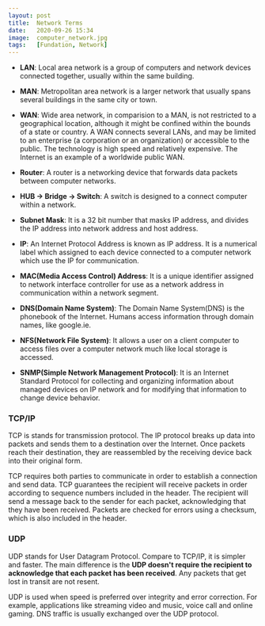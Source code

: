 ```yaml
---
layout: post
title:  Network Terms
date:   2020-09-26 15:34
image:  computer_network.jpg
tags:   [Fundation, Network]
---
```


* **LAN**: Local area network is a group of computers and network devices connected together, usually within the same building.
  
* **MAN**: Metropolitan area network is a larger network that usually spans several buildings in the same city or town.

* **WAN**: Wide area network, in comparision to a MAN, is not restricted to a geographical location, although it might be confined within the bounds of a state or country. A WAN connects several LANs, and may be limited to an enterprise (a corporation or an organization) or accessible to the public. The technology is high speed and relatively expensive. The Internet is an example of a worldwide public WAN.

* **Router**: A router is a networking device that forwards data packets between computer networks. 

* **HUB -> Bridge -> Switch**: A switch is designed to a connect computer within a network. 

* **Subnet Mask**: It is a 32 bit number that masks IP address, and divides the IP address into network address and host address.

* **IP**: An Internet Protocol Address is known as IP address. It is a numerical label which assigned to each device connected to a computer network which use the IP for communication.

* **MAC(Media Access Control) Address**: It is a unique identifier assigned to network interface controller for use as a network address in communication within a network segment.

* **DNS(Domain Name System)**: The Domain Name System(DNS) is the phonebook of the Internet. Humans access information through domain names, like google.ie.

* **NFS(Network File System)**: It allows a user on a client computer to access files over a computer network much like local storage is accessed. 

* **SNMP(Simple Network Management Protocol)**: It is an Internet Standard Protocol for collecting and organizing information about managed devices on IP network and for modifying that information to change device behavior. 

### TCP/IP

TCP is stands for transmission protocol. The IP protocol breaks up data into packets and sends them to a destination over the Internet. Once packets reach their destination, they are reassembled by the receiving device back into their original form.

TCP requires both parties to communicate in order to establish a connection and send data. TCP guarantees the recipient will receive packets in order according to sequence numbers included in the header. The recipient will send a message back to the sender for each packet, acknowledging that they have been received. Packets are checked for errors using a checksum, which is also included in the header.

### UDP

UDP stands for User Datagram Protocol. Compare to TCP/IP, it is simpler and faster. The main difference is the **UDP doesn't require the recipient to acknowledge that each packet has been received**. Any packets that get lost in transit are not resent. 

UDP is used when speed is preferred over integrity and error correction. For example, applications like streaming video and music, voice call and online gaming. DNS traffic is usually exchanged over the UDP protocol.




